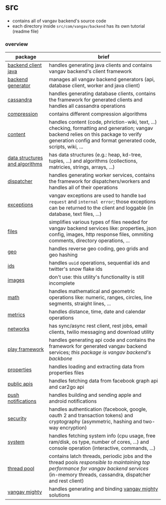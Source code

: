 
# src

+ contains all of vangav backend's source code
+ each directory inside `src/com/vangav/backend` has its own tutorial (readme file)

### overview

| package | brief |
| ------- | ----- |
| [backend client java](https://github.com/vangav/vos_backend/tree/master/src/com/vangav/backend/backend_client_java) | handles generating java clients and contains vangav backend's client framework |
| [backend generator](https://github.com/vangav/vos_backend/tree/master/src/com/vangav/backend/backend_generator) | manages all vangav backend generators (api, database client, worker and java client) |
| [cassandra](https://github.com/vangav/vos_backend/tree/master/src/com/vangav/backend/cassandra) | handles generating database clients, contains the framework for generated clients and handles all cassandra operations |
| [compression](https://github.com/vangav/vos_backend/tree/master/src/com/vangav/backend/compression) | contains different compression algorithms |
| [content](https://github.com/vangav/vos_backend/tree/master/src/com/vangav/backend/content) | handles content (code, phriction-wiki, text, ...) checking, formatting and generation; vangav backend relies on this package to verify generation config and format generated code, scripts, wiki, ... |
| [data structures and algorithms](https://github.com/vangav/vos_backend/tree/master/src/com/vangav/backend/data_structures_and_algorithms) | has data structures (e.g.: heap, kd-tree, tuples, ...) and algorithms (collections, matricies, strings, arrays, ...) |
| [dispatcher](https://github.com/vangav/vos_backend/tree/master/src/com/vangav/backend/dispatcher) | handles generating worker services, contains the framework for dispatchers/workers and handles all of their operations |
| [exceptions](https://github.com/vangav/vos_backend/tree/master/src/com/vangav/backend/exceptions) | vangav exceptions are used to handle `bad request` and `internal error`; those exceptions can be returned to the client and loggable (in database, text files, ...) |
| [files](https://github.com/vangav/vos_backend/tree/master/src/com/vangav/backend/files) | simplifies various types of files needed for vangav backend services like: properties, json config, images, http response files, ommiting comments, directory operations, ... |
| [geo](https://github.com/vangav/vos_backend/tree/master/src/com/vangav/backend/geo) | handles reverse geo coding, geo grids and geo hashing |
| [ids](https://github.com/vangav/vos_backend/tree/master/src/com/vangav/backend/ids) | handles `uuid` operations, sequential ids and twitter's snow flake ids |
| [images](https://github.com/vangav/vos_backend/tree/master/src/com/vangav/backend/images) | don't use: this utility's functionality is still incomplete |
| [math](https://github.com/vangav/vos_backend/tree/master/src/com/vangav/backend/math) | handles mathematical and geometric operations like: numeric, ranges, circles, line segments, straight lines, ... |
| [metrics](https://github.com/vangav/vos_backend/tree/master/src/com/vangav/backend/metrics) | handles distance, time, date and calendar operations |
| [networks](https://github.com/vangav/vos_backend/tree/master/src/com/vangav/backend/networks) | has sync/async rest client, rest jobs, email clients, twilio messaging and download utility |
| [play framework](https://github.com/vangav/vos_backend/tree/master/src/com/vangav/backend/play_framework) | handles generating api code and contains the framework for generated vangav backend services; *this package is vangav backend's backbone* |
| [properties](https://github.com/vangav/vos_backend/tree/master/src/com/vangav/backend/properties) | handles loading and extracting data from properties files |
| [public apis](https://github.com/vangav/vos_backend/tree/master/src/com/vangav/backend/public_apis) | handles fetching data from facebook graph api and car2go api |
| [push notifications](https://github.com/vangav/vos_backend/tree/master/src/com/vangav/backend/push_notifications) | handles building and sending apple and android notifications |
| [security](https://github.com/vangav/vos_backend/tree/master/src/com/vangav/backend/security) | handles authentication (facebook, google, oauth 2 and transaction tokens) and cryptography (asymmetric, hashing and two-way encryption) |
| [system](https://github.com/vangav/vos_backend/tree/master/src/com/vangav/backend/system) | handles fetching system info (cpu usage, free ram/disk, os type, number of cores, ...) and console operation (interactive, commands, ...) |
| [thread pool](https://github.com/vangav/vos_backend/tree/master/src/com/vangav/backend/thread_pool) | contains latch threads, periodic jobs and the thread pools *responsible to maintaining top performance for vangav backend services* (in-memory threads, cassandra, dispatcher and rest client) |
| [vangav mighty](https://github.com/vangav/vos_backend/tree/master/src/com/vangav/backend/vangav_m) | handles generating and binding [vangav mighty](http://vangav.com/) solutions |
